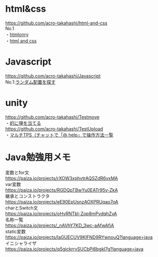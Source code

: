 # html&css
https://github.com/acro-takahashi/html-and-css  
No.1  
・[htmlonry](https://acro-takahashi.github.io/html-and-css/htmlonly/No.1/)  
・[html and css](https://acro-takahashi.github.io/html-and-css/html_and_scc/No.1/)  

# Javascript
https://github.com/acro-takahashi/Javascript  
No.1:[ランダム配置を探す](https://acro-takahashi.github.io/Javascript/No.1/)  
# unity
https://github.com/acro-takahashi/Testmove  
・[的に弾を当てる](https://acro-takahashi.github.io/Testmove/)  
https://github.com/acro-takahashi/TestUpload  
・[マルチTPS（チャットで「@ help」で操作方法一覧](https://acro-takahashi.github.io/TestUpload/)

# Java勉強用メモ
変数とfor文  
https://paiza.io/projects/rXOW3xphvtrAQSZdR6vxMA  
var変数  
https://paiza.io/projects/RGDQpTBwYu0EATr95y-ZkA  
継承とコンストラクタ  
https://paiza.io/projects/eE90EpUsnzAOXPRUqao7oA  
charとSwitch文  
https://paiza.io/projects/oHvRNTbl-Zop8mPvdqhZvA  
名称一覧  
https://paiza.io/projects/_nAVhY7KD_3wc-aAfwAfjA  
static変数  
https://paiza.io/projects/IaGUECUV9KlFND9RYwnouQ?language=java  
イニシャライザ  
https://paiza.io/projects/q5gickrrvSUCbPi6bgkl7g?language=java  
